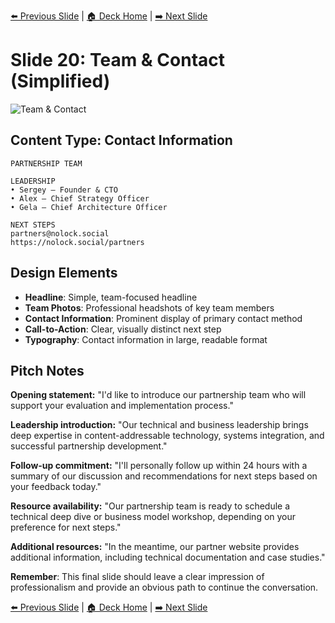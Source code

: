 <!-- Navigation Header -->
[⬅️ Previous Slide](slide19.md) | [🏠 Deck Home](../README.md) | [➡️ Next Slide](slide21.md)

# Slide 20: Team & Contact (Simplified)

![Team & Contact](../images/slide20.png)

## Content Type: Contact Information

```
PARTNERSHIP TEAM

LEADERSHIP
• Sergey – Founder & CTO
• Alex – Chief Strategy Officer
• Gela – Chief Architecture Officer

NEXT STEPS
partners@nolock.social
https://nolock.social/partners
```

## Design Elements

- **Headline**: Simple, team-focused headline
- **Team Photos**: Professional headshots of key team members
- **Contact Information**: Prominent display of primary contact method
- **Call-to-Action**: Clear, visually distinct next step
- **Typography**: Contact information in large, readable format

## Pitch Notes

**Opening statement:**
"I'd like to introduce our partnership team who will support your evaluation and implementation process."

**Leadership introduction:**
"Our technical and business leadership brings deep expertise in content-addressable technology, systems integration, and successful partnership development."

**Follow-up commitment:**
"I'll personally follow up within 24 hours with a summary of our discussion and recommendations for next steps based on your feedback today."

**Resource availability:**
"Our partnership team is ready to schedule a technical deep dive or business model workshop, depending on your preference for next steps."

**Additional resources:**
"In the meantime, our partner website provides additional information, including technical documentation and case studies."

**Remember**: This final slide should leave a clear impression of professionalism and provide an obvious path to continue the conversation.

<!-- Navigation Footer -->
[⬅️ Previous Slide](slide19.md) | [🏠 Deck Home](../README.md) | [➡️ Next Slide](slide21.md)